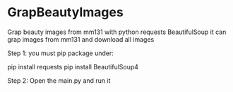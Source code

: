 # GrapBeautyImages
Grap beauty images from mm131 with python requests BeautifulSoup
it can grap images from mm131 and download all images

Step 1:
you must pip package under:

pip install requests
pip install BeautifulSoup4

Step 2:
Open the main.py and run it
